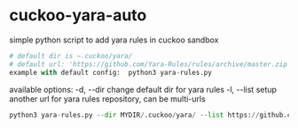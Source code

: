 # cuckoo-yara-auto
simple python script to add yara rules in cuckoo sandbox
```python
# default dir is ~.cuckoo/yara/
# default url: 'https://github.com/Yara-Rules/rules/archive/master.zip'
example with default config:  python3 yara-rules.py 
```
available options:
-d, --dir change default dir for yara rules
-l, --list setup another url for yara rules repository, can be multi-urls
```python
python3 yara-rules.py --dir MYDIR/.cuckoo/yara/ --list https://github.com/Yara-Rules/rules/archive/master.zip any-other-URL
```
